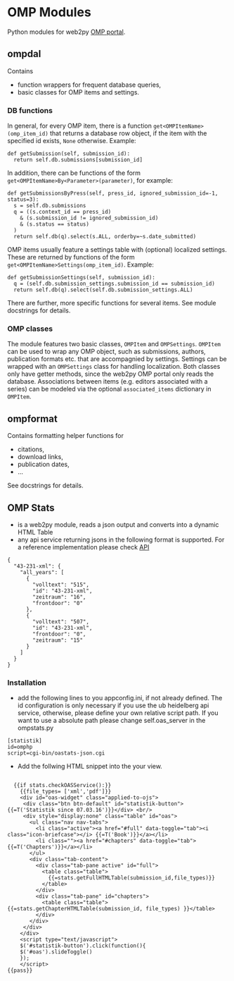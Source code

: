 # OMP Modules

Python modules for web2py [OMP portal](https://github.com/UB-Heidelberg/UBHD-OMPPortal).

## ompdal

Contains 

* function wrappers for frequent database queries,
* basic classes for OMP items and settings.

### DB functions

In general, for every OMP item, there is a function `get<OMPItemName>(omp_item_id)` that returns a database row object, if the item with the specified id exists, `None` otherwise. Example:

```
def getSubmission(self, submission_id):
  return self.db.submissions[submission_id]
```

In addition, there can be functions of the form `get<OMPItemName>By<Parameter>(parameter)`, for example:

```
def getSubmissionsByPress(self, press_id, ignored_submission_id=-1, status=3):
  s = self.db.submissions
  q = ((s.context_id == press_id)
    & (s.submission_id != ignored_submission_id)
    & (s.status == status)
  )
  return self.db(q).select(s.ALL, orderby=~s.date_submitted)
```

OMP items usually feature a settings table with (optional) localized settings. These are returned by functions of the form `get<OMPItemName>Settings(omp_item_id)`. Example:

```
def getSubmissionSettings(self, submission_id):
  q = (self.db.submission_settings.submission_id == submission_id)
  return self.db(q).select(self.db.submission_settings.ALL)
```

There are further, more specific functions for several items. See module docstrings for details.

### OMP classes

The module features two basic classes, ```OMPItem``` and ```OMPSettings```. ```OMPItem``` can be used to wrap any OMP object, such as submissions, authors, publication formats etc. that are accompagnied by settings. Settings can be wrapped with an ```OMPSettings``` class for handling localization. Both classes only have getter methods, since the web2py OMP portal only reads the database. Associations between items (e.g. editors associated with a series) can be modeled via the optional ```associated_items``` dictionary in ```OMPItem```.

## ompformat

Contains formatting helper functions for 

* citations,
* download links, 
* publication dates,
* ...

See docstrings for details.

## OMP Stats
 * is a  web2py module,  reads a json output  and converts into a  dynamic HTML Table
 * any api service returning jsons in the following format is supported.  For a reference implementation please check [API](http://heiup.uni-heidelberg.de/cgi-bin/oastats-json.cgi?repo=omphp&type=json&ids=43-231-xml,43-230-pdf)

```
{
  "43-231-xml": {
    "all_years": [
      {
        "volltext": "515",
        "id": "43-231-xml",
        "zeitraum": "16",
        "frontdoor": "0"
      },
      {
        "volltext": "507",
        "id": "43-231-xml",
        "frontdoor": "0",
        "zeitraum": "15"
      }
    ]
  }
}
```

### Installation
  * add the following lines to you appconfig.ini, if not already defined. The id configuration is only necessary if you use the ub heidelberg api service, otherwise, please define your own relative script path. If you want to use a absolute path please change self.oas_server in the ompstats.py
 
```
[statistik]
id=omphp
script=cgi-bin/oastats-json.cgi
```
 * Add the follwing HTML snippet into the your view.
```

  {{if stats.checkOASService():}}
    {{file_types= ['xml','pdf']}}
    <div id="oas-widget" class="applied-to-ojs">
     <div class="btn btn-default" id="statistik-button">{{=T('Statistik since 07.03.16')}}</div> <br/>
     <div style="display:none" class="table" id="oas">
       <ul class="nav nav-tabs">
         <li class="active"><a href="#full" data-toggle="tab"><i class="icon-briefcase"></i> {{=T('Book')}}</a></li>
         <li class=""><a href="#chapters" data-toggle="tab">{{=T('Chapters')}}</a></li>
       </ul>
       <div class="tab-content">
         <div class="tab-pane active" id="full">
           <table class="table">
             {{=stats.getFullHTMLTable(submission_id,file_types)}}
           </table>
         </div>
         <div class="tab-pane" id="chapters">
           <table class="table">  {{=stats.getChapterHTMLTable(submission_id, file_types) }}</table>
         </div>
       </div>
     </div>
    </div>
    <script type="text/javascript">
    $('#statistik-button').click(function(){
    $('#oas').slideToggle()
    });
    </script>
{{pass}}

```





